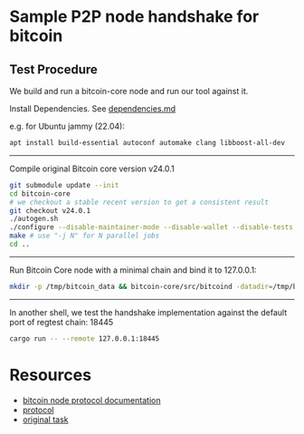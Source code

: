 # Sample P2P node handshake for bitcoin

## Test Procedure

We build and run a bitcoin-core node and run our tool against it.

Install Dependencies. See [dependencies.md](https://github.com/bitcoin/bitcoin/blob/master/doc/dependencies.md)

e.g. for Ubuntu jammy (22.04):

```bash
apt install build-essential autoconf automake clang libboost-all-dev
```

---

Compile original Bitcoin core version v24.0.1

```bash
git submodule update --init
cd bitcoin-core
# we checkout a stable recent version to get a consistent result 
git checkout v24.0.1
./autogen.sh
./configure --disable-maintainer-mode --disable-wallet --disable-tests --disable-bench --with-gui=no
make # use "-j N" for N parallel jobs
cd ..
```

---
Run Bitcoin Core node with a minimal chain and bind it to 127.0.0.1:

```bash
mkdir -p /tmp/bitcoin_data && bitcoin-core/src/bitcoind -datadir=/tmp/bitcoin_data -chain=regtest -bind=127.0.0.1 -debug=net
```

---
In another shell, we test the handshake implementation against the default port of regtest chain: 18445

```bash
cargo run -- --remote 127.0.0.1:18445 
```

# Resources

- [bitcoin node protocol documentation](https://en.bitcoin.it/wiki/Protocol_documentation)
- [protocol](https://www.oreilly.com/library/view/mastering-bitcoin/9781491902639/ch06.html)
- [original task](https://github.com/eqlabs/recruitment-exercises/blob/master/node-handshake.md)
